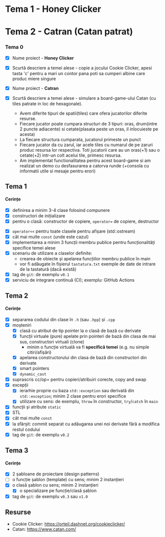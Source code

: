 # Tema 1 - Honey Clicker
# Tema 2 - Catran (Catan patrat)

### Tema 0

- [x] Nume proiect - **Honey Clicker**
- [x] Scurtă descriere a temei alese - copie a jocului Cookie Clicker, apesi tasta 'c' pentru a mari un contor pana poti sa cumperi albine care produc miere singure 

- [x] Nume proiect - **Catran**
- [x] Scurtă descriere a temei alese - simulare a board-game-ului Catan (cu tiles patrate in loc de hexagonale). 
  - Avem diferite tipuri de spatii(tiles) care ofera jucatorilor diferite resurse.
  - Fiecare jucator poate cumpara structuri de 3 tipuri: oras, drum(intre 2 puncte adiacente) si cetate(plasata peste un oras, il inlocuieste pe acesta)
  - La fiecare structura cumparata, jucatorul primeste un punct
  - Fiecare jucator da cu zarul, iar acele tiles cu numarul de pe zaruri produc resursa lor respectiva. Toti jucatorii care au un oras(+1) sau o cetate(+2) intr-un colt acelui tile, primesc resursa.
  - Am implementat functionalitatea pentru acest board-game si am realizat un demo cu desfasurarea a catorva runde (+consola cu informatii utile si mesaje pentru erori)

## Tema 1

#### Cerințe
- [x] definirea a minim 3-4 clase folosind compunere
- [x] constructori de inițializare
- [x] pentru o clasă: constructor de copiere, `operator=` de copiere, destructor
<!-- - [ ] pentru o altă clasă: constructor de mutare, `operator=` de mutare, destructor -->
<!-- - [ ] pentru o altă clasă: toate cele 5 funcții membru speciale -->
- [x] `operator<<` pentru toate clasele pentru afișare (std::ostream)
- [x] cât mai multe `const` (unde este cazul)
- [x] implementarea a minim 3 funcții membru publice pentru funcționalități specifice temei alese
- [x] scenariu de utilizare a claselor definite:
  - crearea de obiecte și apelarea funcțiilor membru publice în main
  - vor fi adăugate în fișierul `tastatura.txt` exemple de date de intrare de la tastatură (dacă există)
- [x] tag de `git`: de exemplu `v0.1`
- [x] serviciu de integrare continuă (CI); exemplu: GitHub Actions

## Tema 2

#### Cerințe
- [x] separarea codului din clase în `.h` (sau `.hpp`) și `.cpp`
- [x] moșteniri
  - [x] clasă cu atribut de tip pointer la o clasă de bază cu derivate
  - [x] funcții virtuale (pure) apelate prin pointeri de bază din clasa de mai sus, constructori virtuali (clone)
    - minim o funcție virtuală va fi **specifică temei** (e.g. nu simple citiri/afișări)
  - [x] apelarea constructorului din clasa de bază din constructori din derivate
  - [x] smart pointers
  - [x] `dynamic_cast`
- [x] suprascris cc/op= pentru copieri/atribuiri corecte, copy and swap
- [x] excepții
  - [x] ierarhie proprie cu baza `std::exception` sau derivată din `std::exception`; minim 2 clase pentru erori specifice
  - [x] utilizare cu sens: de exemplu, `throw` în constructor, `try`/`catch` în `main`
- [x] funcții și atribute `static`
- [x] STL
- [x] cât mai multe `const`
- [x] la sfârșit: commit separat cu adăugarea unei noi derivate fără a modifica restul codului
- [x] tag de `git`: de exemplu `v0.2`

## Tema 3

#### Cerințe
- [x] 2 șabloane de proiectare (design patterns)
- [ ] o funcție șablon (template) cu sens; minim 2 instanțieri
- [x] o clasă șablon cu sens; minim 2 instanțieri
  - [x] o specializare pe funcție/clasă șablon
- [x] tag de `git`: de exemplu `v0.3` sau `v1.0`

## Resurse

- Cookie Clicker: https://orteil.dashnet.org/cookieclicker/
- Catan: https://www.catan.com/
